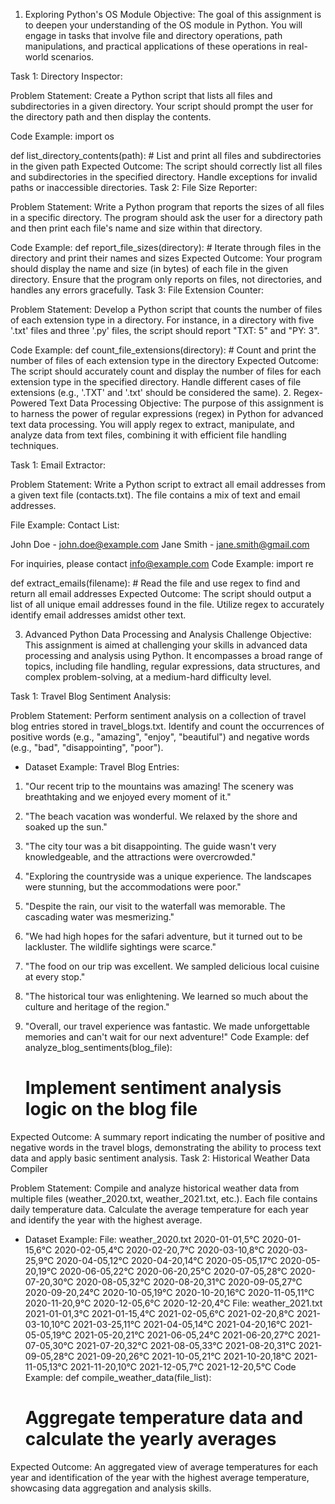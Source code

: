 1. Exploring Python's OS Module
Objective:
The goal of this assignment is to deepen your understanding of the OS module in Python. You will engage in tasks that involve file and directory operations, path manipulations, and practical applications of these operations in real-world scenarios.

Task 1: Directory Inspector:

Problem Statement:
Create a Python script that lists all files and subdirectories in a given directory. Your script should prompt the user for the directory path and then display the contents.

Code Example:
import os

def list_directory_contents(path):
    # List and print all files and subdirectories in the given path
Expected Outcome:
The script should correctly list all files and subdirectories in the specified directory. Handle exceptions for invalid paths or inaccessible directories.
Task 2: File Size Reporter:

Problem Statement:
Write a Python program that reports the sizes of all files in a specific directory. The program should ask the user for a directory path and then print each file's name and size within that directory.

Code Example:
def report_file_sizes(directory):
    # Iterate through files in the directory and print their names and sizes
Expected Outcome:
Your program should display the name and size (in bytes) of each file in the given directory. Ensure that the program only reports on files, not directories, and handles any errors gracefully.
Task 3: File Extension Counter:

Problem Statement:
Develop a Python script that counts the number of files of each extension type in a directory. For instance, in a directory with five '.txt' files and three '.py' files, the script should report "TXT: 5" and "PY: 3".

Code Example:
def count_file_extensions(directory):
    # Count and print the number of files of each extension type in the directory
Expected Outcome:
The script should accurately count and display the number of files for each extension type in the specified directory. Handle different cases of file extensions (e.g., '.TXT' and '.txt' should be considered the same).
2. Regex-Powered Text Data Processing
Objective:
The purpose of this assignment is to harness the power of regular expressions (regex) in Python for advanced text data processing. You will apply regex to extract, manipulate, and analyze data from text files, combining it with efficient file handling techniques.

Task 1: Email Extractor:

Problem Statement:
Write a Python script to extract all email addresses from a given text file (contacts.txt). The file contains a mix of text and email addresses.

File Example:
Contact List:

John Doe - john.doe@example.com
Jane Smith - jane.smith@gmail.com

For inquiries, please contact info@example.com
Code Example:
import re

def extract_emails(filename):
    # Read the file and use regex to find and return all email addresses
Expected Outcome:
The script should output a list of all unique email addresses found in the file. Utilize regex to accurately identify email addresses amidst other text.

3. Advanced Python Data Processing and Analysis Challenge
Objective:
This assignment is aimed at challenging your skills in advanced data processing and analysis using Python. It encompasses a broad range of topics, including file handling, regular expressions, data structures, and complex problem-solving, at a medium-hard difficulty level.

Task 1: Travel Blog Sentiment Analysis:

Problem Statement:
Perform sentiment analysis on a collection of travel blog entries stored in travel_blogs.txt. Identify and count the occurrences of positive words (e.g., "amazing", "enjoy", "beautiful") and negative words (e.g., "bad", "disappointing", "poor").
- Dataset Example:
Travel Blog Entries:

1. "Our recent trip to the mountains was amazing! The scenery was breathtaking and we enjoyed every moment of it."

2. "The beach vacation was wonderful. We relaxed by the shore and soaked up the sun."

3. "The city tour was a bit disappointing. The guide wasn't very knowledgeable, and the attractions were overcrowded."

4. "Exploring the countryside was a unique experience. The landscapes were stunning, but the accommodations were poor."

5. "Despite the rain, our visit to the waterfall was memorable. The cascading water was mesmerizing."

6. "We had high hopes for the safari adventure, but it turned out to be lackluster. The wildlife sightings were scarce."

7. "The food on our trip was excellent. We sampled delicious local cuisine at every stop."

8. "The historical tour was enlightening. We learned so much about the culture and heritage of the region."

9. "Overall, our travel experience was fantastic. We made unforgettable memories and can't wait for our next adventure!"
Code Example:
def analyze_blog_sentiments(blog_file):
    # Implement sentiment analysis logic on the blog file
Expected Outcome:
A summary report indicating the number of positive and negative words in the travel blogs, demonstrating the ability to process text data and apply basic sentiment analysis.
Task 2: Historical Weather Data Compiler

Problem Statement:
Compile and analyze historical weather data from multiple files (weather_2020.txt, weather_2021.txt, etc.). Each file contains daily temperature data. Calculate the average temperature for each year and identify the year with the highest average.

- Dataset Example:
File: weather_2020.txt
2020-01-01,5°C
2020-01-15,6°C
2020-02-05,4°C
2020-02-20,7°C
2020-03-10,8°C
2020-03-25,9°C
2020-04-05,12°C
2020-04-20,14°C
2020-05-05,17°C
2020-05-20,19°C
2020-06-05,22°C
2020-06-20,25°C
2020-07-05,28°C
2020-07-20,30°C
2020-08-05,32°C
2020-08-20,31°C
2020-09-05,27°C
2020-09-20,24°C
2020-10-05,19°C
2020-10-20,16°C
2020-11-05,11°C
2020-11-20,9°C
2020-12-05,6°C
2020-12-20,4°C
File: weather_2021.txt
2021-01-01,3°C
2021-01-15,4°C
2021-02-05,6°C
2021-02-20,8°C
2021-03-10,10°C
2021-03-25,11°C
2021-04-05,14°C
2021-04-20,16°C
2021-05-05,19°C
2021-05-20,21°C
2021-06-05,24°C
2021-06-20,27°C
2021-07-05,30°C
2021-07-20,32°C
2021-08-05,33°C
2021-08-20,31°C
2021-09-05,28°C
2021-09-20,26°C
2021-10-05,21°C
2021-10-20,18°C
2021-11-05,13°C
2021-11-20,10°C
2021-12-05,7°C
2021-12-20,5°C
Code Example:
def compile_weather_data(file_list):
    # Aggregate temperature data and calculate the yearly averages
Expected Outcome:
An aggregated view of average temperatures for each year and identification of the year with the highest average temperature, showcasing data aggregation and analysis skills.